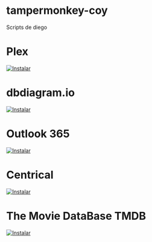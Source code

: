 # tampermonkey-coy

Scripts de diego

# Plex

[![Instalar](https://img.shields.io/badge/Instalar-37a779?style=for-the-badge&logo=javascript&logoColor=f5f5f5)](https://raw.githubusercontent.com/diegococoy/tampermonkey-coy/refs/heads/main/Plex.js)

# dbdiagram.io

[![Instalar](https://img.shields.io/badge/Instalar-37a779?style=for-the-badge&logo=javascript&logoColor=f5f5f5)](https://raw.githubusercontent.com/diegococoy/tampermonkey-coy/refs/heads/main/Db_Diagram.js)

# Outlook 365

[![Instalar](https://img.shields.io/badge/Instalar-37a779?style=for-the-badge&logo=javascript&logoColor=f5f5f5)](https://raw.githubusercontent.com/diegococoy/tampermonkey-coy/refs/heads/main/Outlook_365.js)

# Centrical

[![Instalar](https://img.shields.io/badge/Instalar-37a779?style=for-the-badge&logo=javascript&logoColor=f5f5f5)](https://raw.githubusercontent.com/diegococoy/tampermonkey-coy/refs/heads/main/Saludsa_Centrical.js)

# The Movie DataBase TMDB

[![Instalar](https://img.shields.io/badge/Instalar-37a779?style=for-the-badge&logo=javascript&logoColor=f5f5f5)](https://raw.githubusercontent.com/diegococoy/tampermonkey-coy/refs/heads/main/The_Movie_DataBase_TMDB.js)
